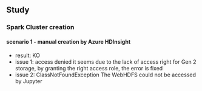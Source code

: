 ## Study

### Spark Cluster creation
#### scenario 1 - manual creation by Azure HDInsight
- result: KO
- issue 1: access denied 
it seems due to the lack of access right for Gen 2 storage,
by granting the right access role, the error is fixed
- issue 2: ClassNotFoundException
The WebHDFS could not be accessed by Jupyter

